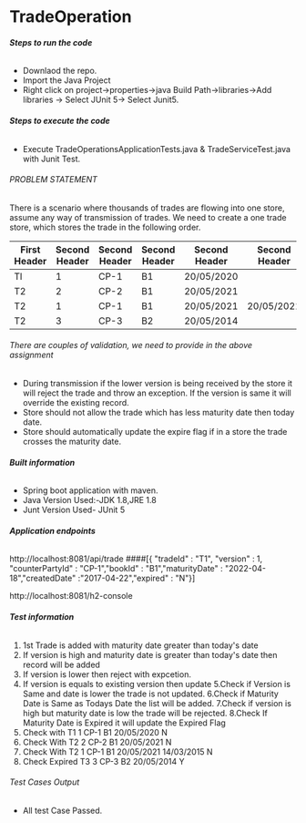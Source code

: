 # TradeOperation

##### Steps to run the code <H6>
  - Downlaod the repo.
  - Import the Java Project
  - Right click on project->properties->java Build Path->libraries->Add libraries -> Select JUnit 5-> Select Junit5.

##### Steps to execute the code <H6>
  - Execute TradeOperationsApplicationTests.java & TradeServiceTest.java with Junit Test.


###### PROBLEM STATEMENT <h6> 
  There is a scenario where thousands of trades are flowing into one store, assume any way of transmission of trades. We need to create a one trade store, which stores the trade     in the following order.
  
| First Header | Second Header | Second Header | Second Header | Second Header | Second Header | Second Header |
|--------------|---------------|---------------|---------------|---------------|---------------|---------------|
| Tl           | 1             | CP-1          | B1            | 20/05/2020    | <today date>  | N             |
| T2           | 2             | CP-2          | B1            | 20/05/2021    | <today date>  | N             |
| T2           | 1             | CP-1          | B1            | 20/05/2021    | 20/05/2021    | N             |
| T2           | 3             | CP-3          | B2            | 20/05/2014    | <today date>  | Y             |

###### There are couples of validation, we need to provide in the above assignment <h6> 
- During transmission if the lower version is being received by the store it will reject the trade and throw an exception. If the version is same it will override the existing record.
- Store should not allow the trade which has less maturity date then today date.
- Store should automatically update the expire flag if in a store the trade crosses the maturity date.

  
##### Built information <h6>
- Spring boot application with maven.
- Java Version Used:-JDK 1.8,JRE 1.8
- Junt Version Used- JUnit 5

##### Application endpoints <h6>
http://localhost:8081/api/trade
####[{ "tradeId" : "T1", "version" : 1, "counterPartyId" : "CP-1","bookId" : "B1","maturityDate" : "2022-04-18","createdDate" :"2017-04-22","expired" : "N"}]

http://localhost:8081/h2-console

 ##### Test information <h6>
1. 1st Trade is added with maturity date greater than today's date
2. If version is high and maturity date is greater than today's date then record will be added
3. If version is lower then reject with expcetion.
4. If version is equals to existing version then update
5.Check if Version is Same and date is lower the trade is not updated.
6.Check if Maturity Date is Same as Todays Date the list will be added.
7.Check if version is high but maturity date is low the trade will be rejected.
8.Check If Maturity Date is Expired it will update the Expired Flag
9. Check with T1	1	CP-1	B1	20/05/2020	<today date>	N
10. Check With T2	2	CP-2	B1	20/05/2021	<today date>	N
11. Check With T2	1	CP-1	B1	20/05/2021	14/03/2015	N
12. Check Expired T3	3	CP-3	B2	20/05/2014	<today date>	Y
  
  
###### Test Cases Output <H6>
- All test Case Passed.

